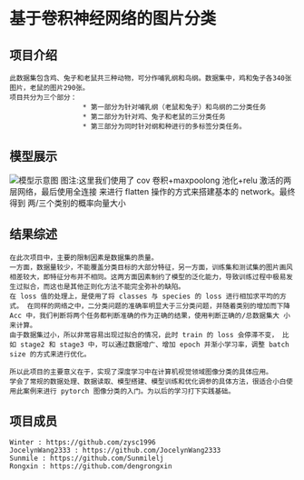 # 基于卷积神经网络的图片分类

## 项目介绍
    此数据集包含鸡、兔子和老鼠共三种动物，可分作哺乳纲和鸟纲。数据集中，鸡和兔子各340张图片，老鼠的图片290张。  
    项目共分为三个部分：  
                      * 第一部分为针对哺乳纲（老鼠和兔子）和鸟纲的二分类任务  
                      * 第二部分为针对鸡、兔子和老鼠的三分类任务  
                      * 第三部分为同时针对纲和种进行的多标签分类任务。

## 模型展示
![模型示意图](https://github.com/zysc1996/ImageClassification/blob/master/network.png)
     图注:这里我们使用了 cov 卷积+maxpoolong 池化+relu 激活的两层网络，最后使用全连接 来进行 flatten 操作的方式来搭建基本的 network。最终得到       两/三个类别的概率向量大小

## 结果综述
    在此次项目中，主要的限制因素是数据集的质量。  
    一方面，数据量较少，不能覆盖分类目标的大部分特征，另一方面，训练集和测试集的图片画风相差较大，即特征分布并不相同。这两方面因素制约了模型的泛化能力，导致训练过程中极易发生过拟合，而这也是其他正则化方法不能完全弥补的缺陷。  
    在 loss 值的处理上，是使用了将 classes 与 species 的 loss 进行相加求平均的方式。 在同样的网络之中，二分类问题的准确率明显大于三分类问题，并随着类别的增加而下降 Acc 中，我们判断将两个任务都判断准确的作为正确的结果，使用判断正确的/总数据集大 小来计算。
    由于数据集过小，所以非常容易出现过拟合的情况，此时 train 的 loss 会停滞不变， 比如 stage2 和 stage3 中，可以通过数据增广、增加 epoch 并渐小学习率，调整 batch size 的方式来进行优化。

    所以此项目的主要意义在于，实现了深度学习中在计算机视觉领域图像分类的具体应用。  
    学会了常规的数据处理、数据读取、模型搭建、模型训练和优化调参的具体方法，很适合小白使用此案例来进行 pytorch 图像分类的入门。为以后的学习打下实践基础。

## 项目成员
    Winter : https://github.com/zysc1996  
    JocelynWang2333 : https://github.com/JocelynWang2333  
    Sunmile : https://github.com/Sunmilelj  
    Rongxin : https://github.com/dengrongxin






